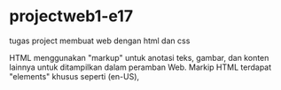 # projectweb1-e17
tugas project membuat web dengan html dan css

HTML menggunakan "markup" untuk anotasi teks, gambar, dan konten lainnya untuk ditampilkan dalam peramban Web. Markip HTML terdapat "elements" khusus seperti <head> (en-US), <title> (en-US), <body> (en-US), <header> (en-US), <footer> (en-US), <article> (en-US), <section> (en-US), <p> (en-US), <div> (en-US), <span> (en-US), <img> (en-US), <aside> (en-US), <audio> (en-US), <canvas> (en-US), <datalist> (en-US), <details> (en-US), <embed> (en-US), <nav> (en-US), <output> (en-US), <progress> (en-US), <video> (en-US), <ul> (en-US), <ol> (en-US), <li> (en-US) dan masih banyak lagi
